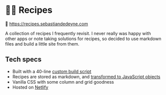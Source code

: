 # 👨‍🍳 Recipes

🔗 https://recipes.sebastiandedeyne.com

A collection of recipes I frequently revisit. I never really was happy with other apps or note taking solutions for recipes, so decided to use markdown files and build a little site from them.

## Tech specs

- Built with a 40-line [custom build script](https://github.com/sebastiandedeyne/recipes.sebastiandedeyne.com/blob/68cbc9515d97b344e6b5c19c40ec6ae9ca751a1a/src/build.js)
- Recipes are stored as markdown, and [transformed to JavaScript objects](https://github.com/sebastiandedeyne/recipes.sebastiandedeyne.com/blob/68cbc9515d97b344e6b5c19c40ec6ae9ca751a1a/src/parseRecipe.js)
- Vanilla CSS with some column and grid goodness
- Hosted on [Netlify](https://netlify.com)
